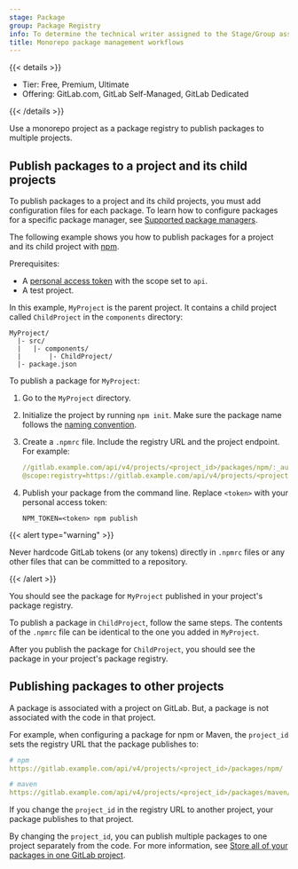 ```yaml
---
stage: Package
group: Package Registry
info: To determine the technical writer assigned to the Stage/Group associated with this page, see https://handbook.gitlab.com/handbook/product/ux/technical-writing/#assignments
title: Monorepo package management workflows
---
```


{{< details >}}

- Tier: Free, Premium, Ultimate
- Offering: GitLab.com, GitLab Self-Managed, GitLab Dedicated

{{< /details >}}

Use a monorepo project as a package registry to publish packages to multiple projects.

## Publish packages to a project and its child projects

To publish packages to a project and its child projects, you must add configuration files for each package. To learn how to configure packages for a specific package manager, see [Supported package managers](../package_registry/supported_package_managers.md).

The following example shows you how to publish packages for a project and its child project with [npm](../npm_registry/_index.md).

Prerequisites:

- A [personal access token](../../profile/personal_access_tokens.md)
  with the scope set to `api`.
- A test project.

In this example, `MyProject` is the parent project. It contains a child project called `ChildProject` in the
`components` directory:

```plaintext
MyProject/
  |- src/
  |   |- components/
  |       |- ChildProject/
  |- package.json
```

To publish a package for `MyProject`:

1. Go to the `MyProject` directory.
1. Initialize the project by running `npm init`. Make sure the package name follows the [naming convention](../npm_registry/_index.md#naming-convention).
1. Create a `.npmrc` file. Include the registry URL and the project endpoint. For example:

   ```yaml
   //gitlab.example.com/api/v4/projects/<project_id>/packages/npm/:_authToken="${NPM_TOKEN}"
   @scope:registry=https://gitlab.example.com/api/v4/projects/<project_id>/packages/npm/
   ```

1. Publish your package from the command line. Replace `<token>` with your personal access token:

   ```shell
   NPM_TOKEN=<token> npm publish
   ```

{{< alert type="warning" >}}

Never hardcode GitLab tokens (or any tokens) directly in `.npmrc` files or any other files that can
be committed to a repository.

{{< /alert >}}

You should see the package for `MyProject` published in your project's package registry.

To publish a package in `ChildProject`, follow the same steps. The contents of the `.npmrc` file can be identical to the one you added in `MyProject`.

After you publish the package for `ChildProject`, you should see the package in your project's package registry.

## Publishing packages to other projects

A package is associated with a project on GitLab. But, a package is not associated
with the code in that project.

For example, when configuring a package for npm or Maven, the `project_id` sets the registry URL that the package publishes to:

```yaml
# npm
https://gitlab.example.com/api/v4/projects/<project_id>/packages/npm/

# maven
https://gitlab.example.com/api/v4/projects/<project_id>/packages/maven/
```

If you change the `project_id` in the registry URL to another project, your package publishes to that project.

By changing the `project_id`, you can publish multiple packages to one project separately from the code. For more information, see [Store all of your packages in one GitLab project](project_registry.md).

